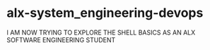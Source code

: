 # alx-system_engineering-devops
I AM NOW TRYING TO EXPLORE THE SHELL BASICS AS AN ALX SOFTWARE ENGINEERING STUDENT
